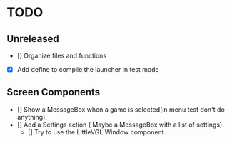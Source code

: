 # TODO

## Unreleased

- [] Organize files and functions
- [x] Add define to compile the launcher in test mode

## Screen Components

- [] Show a MessageBox when a game is selected(in menu test don't do anything).
- [] Add a Settings action ( Maybe a MessageBox with a list of settings).
    - [] Try to use the LittleVGL Window component.


